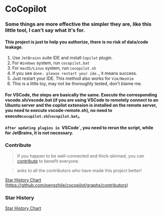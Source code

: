 # CoCopilot

### Some things are more effective the simpler they are, like this little tool, I can't say what it's for.

####  This project is just to help you authorize, there is no risk of data/code leakage.


1. Use `JetBrains` suite IDE and install `Copilot` plugin.
2. For `Windows` system, run `cocopilot.bat`
3. For `macOS/Linux` system, run `cocopilot.sh`
4. If you see `done. please restart your ide.`, it means success.
5. Just restart your IDE. This method also works for `Vim/NeoVim`
6. This is a little toy, may not be thoroughly tested, don't blame me.


#### For VSCode, the steps are basically the same. Execute the corresponding vscode.sh/vscode.bat (if you are using VSCode to remotely connect to an Ubuntu server and the copilot extension is installed on the remote server, you need to execute vscode-remote.sh), **no need to execute**`cocopilot.sh`/`cocopilot.bat`。
#### `After updating plugins in `VSCode`, you need to rerun the script, while for JetBrains, it is not necessary.


### Contribute

> If you happen to be well-connected and thick-skinned, you can [contribute](https://zhile.io/contribute-copilot-token) to benefit everyone.

> anks to all the contributors who have made this project better!

[Star History Chart](https://contrib.rocks/image?repo=pengzhile/cocopilot)
(https://github.com/pengzhile/cocopilot/graphs/contributors)

### Star History 

[Star History Chart](https://api.star-history.com/svg?repos=pengzhile/cocopilot&type=Date)
